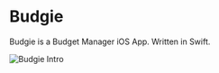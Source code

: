 # Budgie

Budgie is a Budget Manager iOS App. Written in Swift.

![Budgie Intro](https://github.com/angieshu/Budgie/blob/master/img/budgie_intro.gif)
